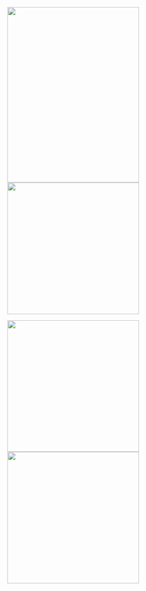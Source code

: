 <p float="left">
  <img src="https://github.com/anupomm/ecommerce_craftybay/assets/95094496/5c997c2e-6ce5-4bdf-bd3f-dfb521802077" width="300" height="400" />
  <img src="https://github.com/anupomm/ecommerce_craftybay/assets/95094496/6908e90e-73d0-44f9-830d-aa39a795e645" width="300" /> 
</p>

<p float="left">
  <img src="https://github.com/anupomm/ecommerce_craftybay/assets/95094496/534e543c-147e-4401-a5ed-9acd57c54644" width="300" />
  <img src="https://github.com/anupomm/ecommerce_craftybay/assets/95094496/532882bb-f49c-4ae9-a9d5-499392825d3c" width="300" /> 
</p>

